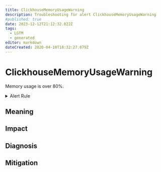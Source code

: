 ```yaml
---
title: ClickhouseMemoryUsageWarning
description: Troubleshooting for alert ClickhouseMemoryUsageWarning
#published: true
date: 2023-12-12T21:12:32.022Z
tags: 
  - LGTM
  - generated
editor: markdown
dateCreated: 2020-04-10T18:32:27.079Z
---
```


# ClickhouseMemoryUsageWarning

Memory usage is over 80%.

<details>
  <summary>Alert Rule</summary>

{{% rule "clickhouse/clickhouse-internal.yml" "ClickhouseMemoryUsageWarning" %}}

{{% comment %}}

```yaml
alert: ClickhouseMemoryUsageWarning
expr: ClickHouseAsyncMetrics_CGroupMemoryUsed / ClickHouseAsyncMetrics_CGroupMemoryTotal * 100 > 80
for: 5m
labels:
    severity: warning
annotations:
    summary: ClickHouse Memory Usage Warning (instance {{ $labels.instance }})
    description: |-
        Memory usage is over 80%.
          VALUE = {{ $value }}
          LABELS = {{ $labels }}
    runbook: https://github.com/srerun/prometheus-alerts/blob/main/content/runbooks/clickhouse-internal/ClickhouseMemoryUsageWarning.md

```

{{% /comment %}}

</details>


## Meaning
[//]: # "Short paragraph that explains what the alert means"


## Impact
[//]: # "What could / will happen if the alert is not addressed"



## Diagnosis
[//]: # "Steps to take to identify the cause of the problem"



## Mitigation
[//]: # "The steps necessary to resolve the alert"
